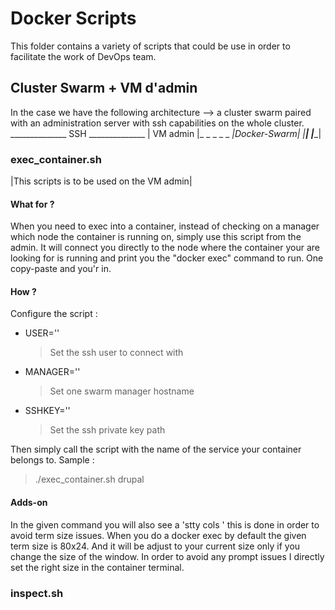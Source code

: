 # Docker Scripts
This folder contains a variety of scripts that could be use in order to facilitate the work of DevOps team.

## Cluster Swarm + VM d'admin
In the case we have the following architecture --> a cluster swarm paired with an administration server with ssh capabilities on the whole cluster.
______________     SSH   ______________
|  VM admin  |_ _ _ _ _ _|Docker-Swarm|
|____________|           |____________|

### exec_container.sh
|This scripts is to be used on the VM admin|

#### What for ? 
When you need to exec into a container, instead of checking on a manager which node the container is running on, simply use this script from the admin. 
It will connect you directly to the node where the container your are looking for is running and print you the "docker exec" command to run.
One copy-paste and you'r in. 

#### How ? 
Configure the script : 
* USER=''
    > Set the ssh user to connect with
* MANAGER=''
    > Set one swarm manager hostname
* SSHKEY=''
    > Set the ssh private key path 

Then simply call the script with the name of the service your container belongs to.
Sample : 
> ./exec_container.sh drupal

#### Adds-on 
In the given command you will also see a 'stty cols <value>' this is done in order to avoid term size issues. 
When  you do a docker exec by default the given term size is 80x24. And it will be adjust to your current size only if you change the size of the window. 
In order to avoid any prompt issues I directly set the right size in the container terminal.

### inspect.sh